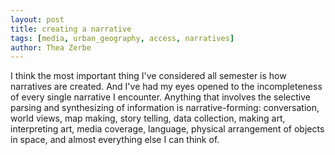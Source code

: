 ```yaml
---
layout: post
title: creating a narrative
tags: [media, urban_geography, access, narratives]
author: Thea Zerbe
---
```

I think the most important thing I've considered all semester is how narratives are created. And I've had my eyes opened to the incompleteness of every single narrative I encounter. Anything that involves the selective parsing and synthesizing of information is narrative-forming: conversation, world views, map making, story telling, data collection, making art, interpreting art, media coverage, language, physical arrangement of objects in space, and almost everything else I can think of.
